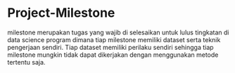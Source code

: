 # Project-Milestone
milestone merupakan tugas yang wajib di selesaikan untuk lulus tingkatan di data science program dimana tiap milestone memiliki dataset serta teknik pengerjaan sendiri. Tiap dataset memiliki perilaku sendiri sehingga tiap milestone mungkin tidak dapat dikerjakan dengan menggunakan metode tertentu saja.
